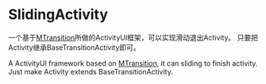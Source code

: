 # SlidingActivity
一个基于[MTransition](https://github.com/HJ-Money/MTransition)所做的ActivityUI框架，可以实现滑动退出Activity。
只要把Activity继承BaseTransitionActivity即可。

A ActivityUI framework based on [MTransition](https://github.com/HJ-Money/MTransition), it can sliding to finish activity.
Just make Activity extends BaseTransitionActivity.
